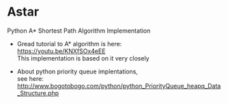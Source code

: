 # Astar
Python A* Shortest Path Algorithm Implementation

- Gread tutorial to A* algorithm is here:  
https://youtu.be/KNXfSOx4eEE  
This implementation is based on it very closely  
  
- About python priority queue implentations,  
see here: http://www.bogotobogo.com/python/python_PriorityQueue_heapq_Data_Structure.php
